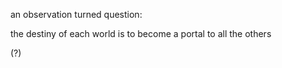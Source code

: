 an observation turned question:

the destiny of each world is to become a portal to all the others

(?)
